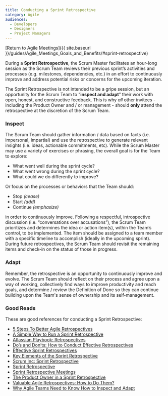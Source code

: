 ```yaml
---
title: Conducting a Sprint Retrospective
category: Agile
audiences:
  - Developers
  - Designers
  - Project Managers
---
```


[Return to Agile Meetings]({{ site.baseurl }}/guides/Agile_Meetings_Goals_and_Benefits/#sprint-retrospective)

During a **Sprint Retrospective**, the Scrum Master facilitates an hour-long session as the Scrum Team reviews their previous sprint’s activities and processes (e.g. milestones, dependencies, etc.) in an effort to continuously improve and address potential risks or concerns for the upcoming iteration. 

The Sprint Retrospective is not intended to be a gripe session, but an opportunity for the Scrum Team to “**inspect and adapt**” their work with open, honest, and constructive feedback. This is why *all* other invitees - including the Product Owner and / or management - should **only** attend the retrospective at the discretion of the Scrum Team.

### Inspect
The Scrum Team should gather information / data based on facts (i.e. impersonal, impartial) and use the retrospective to generate relevant insights (i.e. ideas, actionable commitments, etc). While the Scrum Master may use a variety of exercises or phrasing, the overall goal is for the Team to explore:
* What went well during the sprint cycle?
* What went wrong during the sprint cycle?
* What could we do differently to improve?

Or focus on the processes or behaviors that the Team should:
* Stop _(cease)_
* Start _(add)_
* Continue _(emphasize)_

in order to continuously improve. Following a respectful, introspective discussion (i.e. “conversations over accusations”), the Scrum Team prioritizes and determines the idea or action item(s), within the Team’s control, to be implemented. The item should be assigned to a team member with a specific timeline to accomplish (ideally in the upcoming sprint). During future retrospectives, the Scrum Team should revisit the remaining items and check-in on the status of those in progress.

### Adapt
Remember, the retrospective is an opportunity to continuously improve and evolve. The Scrum Team should reflect on their process and agree upon a way of working, collectively find ways to improve productivity and reach goals, and determine / review the Definition of Done so they can continue building upon the Team's sense of ownership and its self-management.

### Good Reads
These are good references for conducting a Sprint Retrospective:
* [5 Steps To Better Agile Retrospectives](https://blog.trello.com/the-5-steps-to-better-team-retrospectives)
* [A Simple Way to Run a Sprint Retrospective](https://www.mountaingoatsoftware.com/blog/a-simple-way-to-run-a-sprint-retrospective)
* [Atlassian Playbook: Retrospectives](https://www.atlassian.com/team-playbook/plays/retrospective)
* [Do’s and Don’ts: How to Conduct Effective Retrospectives](https://www.inloox.com/company/blog/articles/do-s-and-don-ts-how-to-conduct-effective-retrospectives/)
* [Effective Sprint Retrospectives](https://msdn.microsoft.com/en-us/library/jj620912(v=vs.120).aspx)
* [Key Elements of the Sprint Retrospective](https://www.scrumalliance.org/community/articles/2014/april/key-elements-of-sprint-retrospective)
* [Scrum Inc: Sprint Retrospective](https://www.scruminc.com/sprint-retrospective/)
* [Sprint Retrospective](https://www.mountaingoatsoftware.com/agile/scrum/meetings/sprint-retrospective)
* [Sprint Retrospective Meetings](https://www.scrumalliance.org/community/articles/2015/may/sprint-retrospective-meeting)
* [The Product Owner in a Sprint Retrospective](https://www.mountaingoatsoftware.com/blog/the-product-owner-in-a-sprint-retropsective)
* [Valuable Agile Retrospectives: How to Do Them?](https://blog.versionone.com/valuable-agile-retrospectives-how-to-do-them/)
* [Why Agile Teams Need to Know How to Inspect and Adapt](https://www.agileconnection.com/article/why-agile-teams-need-know-how-inspect-and-adapt)
